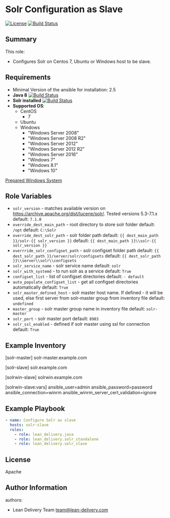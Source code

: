 Solr Configuration as Slave
=========
[![License](https://img.shields.io/badge/license-Apache-green.svg?style=flat)](https://raw.githubusercontent.com/lean-delivery/ansible-role-solr-slave/master/LICENSE)
[![Build Status](https://travis-ci.org/lean-delivery/ansible-role-solr-slave.svg?branch=master)](https://travis-ci.org/lean-delivery/ansible-role-solr-slave)
## Summary

This role:
  - Configures Solr on Centos 7, Ubuntu or Windows host to be slave.

Requirements
------------
  - Minimal Version of the ansible for installation: 2.5
  - **Java 8** [![Build Status](https://travis-ci.org/lean-delivery/ansible-role-java.svg?branch=master)](https://travis-ci.org/lean-delivery/ansible-role-java)
  - **Solr installed** [![Build Status](https://travis-ci.org/lean-delivery/ansible-role-solr-standalone.svg?branch=master)](https://travis-ci.org/lean-delivery/ansible-role-solr-standalone)
  - **Supported OS**:
    - CentOS
      - 7
    - Ubuntu
    - Windows
      - "Windows Server 2008"
      - "Windows Server 2008 R2"
      - "Windows Server 2012"
      - "Windows Server 2012 R2"
      - "Windows Server 2016"
      - "Windows 7"
      - "Windows 8.1"
      - "Windows 10"

[Prepared Windows System](https://docs.ansible.com/ansible/latest/user_guide/windows_setup.html)

## Role Variables
  - `solr_version` - matches available version on https://archive.apache.org/dist/lucene/solr/. Tested versions 5.3-7.1.x
    default: `7.1.0`
  - `override_dest_main_path` - root directory to store solr folder
    default: `/opt`
    default: `C:\Solr`
  - `override_dest_solr_path` - solr folder path
    default: `{{ dest_main_path }}/solr-{{ solr_version }}`
    default: `{{ dest_main_path }}\\solr-{{ solr_version }}`
  - `overrride_solr_configset_path` - solr configset folder path
    default: `{{ dest_solr_path }}/server/solr/configsets`
    default: `{{ dest_solr_path }}\\server\\solr\\configsets`
  - `solr_service_name` - solr service name
    default: `solr`
  - `solr_with_systemd` - to run solr as a service
    default: `True`
  - `configset_list` - list of configset directories
    default: `- default`
  - `auto_populate_configset_list` - get all configset directories automatically
    default: `True`
  - `solr_master_defined_host` - solr master host name. If defined - it will be used, else first server from solr-master group from inventory file
    default: `undefined`
  - `master_group` - solr master group name in inventory file
    default: `solr-master`
  - `solr_port` - solr master port
    default: `8983`
  - `solr_ssl_enabled` - defined if solr master using ssl for connection
    default: `True`

Example Inventory
----------------
[solr-master]
solr-master.example.com

[solr-slave]
solr.example.com

[solrwin-slave]
solrwin.example.com

[solrwin-slave:vars]
ansible_user=admin
ansible_password=password
ansible_connection=winrm
ansible_winrm_server_cert_validation=ignore

Example Playbook
----------------

```yml
- name: Configure Solr as slave
  hosts: solr-slave
  roles:
    - role: lean_delivery.java
    - role: lean_delivery.solr_standalone
    - role: lean_delivery.solr_slave
```

License
-------

Apache

Author Information
------------------

authors:
  - Lean Delivery Team <team@lean-delivery.com>
